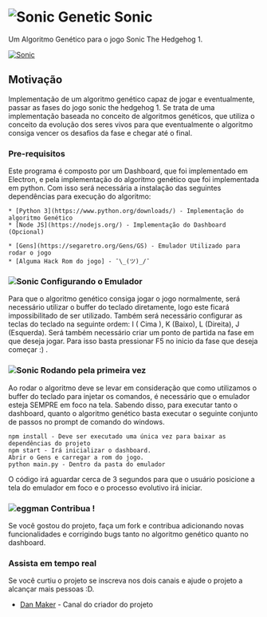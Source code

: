 # ![Sonic](https://github.com/danilo94/GeneticSonic/blob/master/imgs/msonic.gif) Genetic Sonic
 Um Algoritmo Genético para o jogo Sonic The Hedgehog 1.
 
 
[![Sonic](https://github.com/danilo94/GeneticSonic/blob/master/imgs/dev.PNG)](https://www.youtube.com/watch?v=Ipv6g3z4RNo) 
## Motivação
 Implementação de um algoritmo genético capaz de jogar e eventualmente, passar as fases do jogo sonic the hedgehog 1. Se trata de uma implementação baseada no conceito de algoritmos genéticos, que utiliza o conceito da evolução dos seres vivos para que eventualmente o algoritmo consiga vencer os desafios da fase e chegar até o final.
### Pre-requisitos
Este programa é composto por um Dashboard, que foi implementado em Electron, e pela implementação do algoritmo genético que foi implementada em python. Com isso será necessária a instalação das seguintes dependências para execução do algoritmo:


```
* [Python 3](https://www.python.org/downloads/) - Implementação do algoritmo Genético
* [Node JS](https://nodejs.org/) - Implementação do Dashboard (Opcional)

* [Gens](https://segaretro.org/Gens/GS) - Emulador Utilizado para rodar o jogo
* [Alguma Hack Rom do jogo] - ¯\_(ツ)_/¯

```

###  ![Sonic](https://github.com/danilo94/GeneticSonic/blob/master/imgs/control.gif)  Configurando o Emulador

Para que o algoritmo genético consiga jogar o jogo normalmente, será necessário utilizar o buffer do teclado diretamente, logo este ficará impossibilitado de ser utilizado. Também será necessário configurar as teclas do teclado na seguinte ordem: I ( Cima ), K (Baixo), L (Direita), J (Esquerda). Será também necessário criar um ponto de partida na fase em que deseja jogar. Para isso basta pressionar F5 no inicio da fase que deseja começar :) .


### ![Sonic](https://github.com/danilo94/GeneticSonic/blob/master/imgs/sonicrun.gif) Rodando pela primeira vez

Ao rodar o algoritmo deve se levar em consideração que como utilizamos o buffer do teclado para injetar os comandos, é necessário que o emulador esteja SEMPRE em foco na tela. Sabendo disso, para executar tanto o dashboard, quanto o algoritmo genético basta executar o seguinte conjunto de passos no prompt de comando do windows.


```
npm install - Deve ser executado uma única vez para baixar as dependências do projeto
npm start - Irá inicializar o dashboard.
Abrir o Gens e carregar a rom do jogo.
python main.py - Dentro da pasta do emulador
```
O código irá aguardar cerca de 3 segundos para que o usuário posicione a tela do emulador em foco e o processo evolutivo irá iniciar.


### ![eggman](https://github.com/danilo94/GeneticSonic/blob/master/imgs/egg.gif) Contribua !

Se você gostou do projeto, faça um fork e contribua adicionando novas funcionalidades e corrigindo bugs tanto no algoritmo genético quanto no dashboard.


### Assista em tempo real
Se você curtiu o projeto se inscreva nos dois canais e ajude o projeto a alcançar mais pessoas :D.

* [Dan Maker](https://www.youtube.com/channel/UCZbZ0IEMOoLiDxAGM7KBXwA?view_as=subscriber) - Canal do criador do projeto

